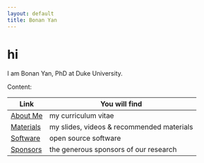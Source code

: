 ```yaml
---
layout: default
title: Bonan Yan
---
```


# hi

I am Bonan Yan, PhD at Duke University.

Content:

|Link|You will find|
|---|---|
|[About Me](Me) | my curriculum vitae|
|[Materials](Materials) | my slides, videos & recommended materials|
|[Software](Software) | open source software|
|[Sponsors](Sponsors)|the generous sponsors of our research|